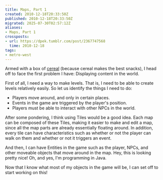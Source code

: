 ```yaml
---
title: Maps, Part 1
created: 2010-12-18T20:33:50Z
published: 2010-12-18T20:33:50Z
migrated: 2025-07-30T02:57:12Z
aliases:
- Maps, Part 1
crossposts:
- url: https://dpek.tumblr.com/post/2367747568
  time: 2010-12-18
tags:
- metro-west
---
```


Armed with a box of [cereal](http://en.wikipedia.org/wiki/Breakfast_cereal) (because cereal makes the best snacks), I head off to face the first problem I have: Displaying content in the world.

First of all, I need a way to make levels. That is, I need to be able to create levels relatively easily. So let us identify the things I need to do:

- Players move around, and only in certain places.
- Events in the game are triggered by the player's position.
- Players must be able to interact with other NPCs in the world.

After some pondering, I think using Tiles would be a good idea. Each map can be composed of these Tiles, making it easier to make and edit a map, since all the map parts are already essentially floating around. In addition, every tile can have characteristics such as whether or not the player can walk on them and whether or not it triggers an event.

And then, I can have Entities in the game such as the player, NPCs, and other moveable objects that move around in the map. Hey, this is looking pretty nice! Oh, and yes, I'm programming in Java.

Now that I know what most of my objects in the game will be, I can set off to start working on this!
